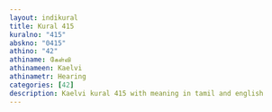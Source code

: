 ```yaml
---
layout: indikural
title: Kural 415
kuralno: "415"
abskno: "0415"
athino: "42"
athiname: கேள்வி
athinameen: Kaelvi
athinametr: Hearing
categories: [42]
description: Kaelvi kural 415 with meaning in tamil and english 
---
```


